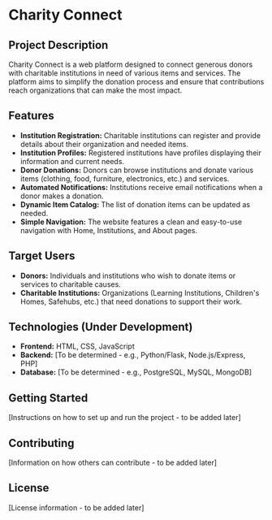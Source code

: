 # Charity Connect

## Project Description

Charity Connect is a web platform designed to connect generous donors with charitable institutions in need of various items and services. The platform aims to simplify the donation process and ensure that contributions reach organizations that can make the most impact.

## Features

*   **Institution Registration:** Charitable institutions can register and provide details about their organization and needed items.
*   **Institution Profiles:** Registered institutions have profiles displaying their information and current needs.
*   **Donor Donations:** Donors can browse institutions and donate various items (clothing, food, furniture, electronics, etc.) and services.
*   **Automated Notifications:** Institutions receive email notifications when a donor makes a donation.
*   **Dynamic Item Catalog:** The list of donation items can be updated as needed.
*   **Simple Navigation:** The website features a clean and easy-to-use navigation with Home, Institutions, and About pages.

## Target Users

*   **Donors:** Individuals and institutions who wish to donate items or services to charitable causes.
*   **Charitable Institutions:** Organizations (Learning Institutions, Children's Homes, Safehubs, etc.) that need donations to support their work.

## Technologies (Under Development)

*   **Frontend:** HTML, CSS, JavaScript
*   **Backend:** [To be determined - e.g., Python/Flask, Node.js/Express, PHP]
*   **Database:** [To be determined - e.g., PostgreSQL, MySQL, MongoDB]

## Getting Started

[Instructions on how to set up and run the project - to be added later]

## Contributing

[Information on how others can contribute - to be added later]

## License

[License information - to be added later]

